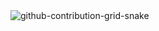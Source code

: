 <picture>
  <source media="(prefers-color-scheme: dark)" srcset="https://github.com/aryan-balodi/aryan-balodi/raw/output/dist/github-contribution-grid-snake-dark.svg" />
  <source media="(prefers-color-scheme: light)" srcset="https://github.com/aryan-balodi/aryan-balodi/raw/output/dist/github-contribution-grid-snake.svg" />
  <img alt="github-contribution-grid-snake" src="https://github.com/aryan-balodi/aryan-balodi/raw/output/dist/github-contribution-grid-snake.svg" />
</picture>
